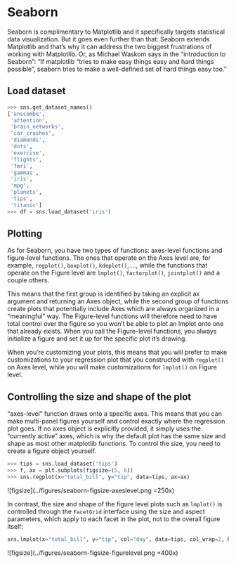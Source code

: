 # Seaborn
Seaborn is complimentary to Matplotlib and it specifically targets statistical data visualization. But it goes even further than that: Seaborn extends Matplotlib and that’s why it can address the two biggest frustrations of working with Matplotlib. Or, as Michael Waskom says in the “introduction to Seaborn”: “If matplotlib “tries to make easy things easy and hard things possible”, seaborn tries to make a well-defined set of hard things easy too.”

## Load dataset
```python
>>> sns.get_dataset_names()
['anscombe',
 'attention',
 'brain_networks',
 'car_crashes',
 'diamonds',
 'dots',
 'exercise',
 'flights',
 'fmri',
 'gammas',
 'iris',
 'mpg',
 'planets',
 'tips',
 'titanic']
>>> df = sns.load_dataset('iris')
```

## Plotting
As for Seaborn, you have two types of functions: axes-level functions and figure-level functions. The ones that operate on the Axes level are, for example, `regplot()`, `boxplot()`, `kdeplot()`, …, while the functions that operate on the Figure level are `lmplot()`, `factorplot()`, `jointplot()` and a couple others.

This means that the first group is identified by taking an explicit ax argument and returning an Axes object, while the second group of functions create plots that potentially include Axes which are always organized in a “meaningful” way. The Figure-level functions will therefore need to have total control over the figure so you won’t be able to plot an lmplot onto one that already exists. When you call the Figure-level functions, you always initialize a figure and set it up for the specific plot it’s drawing.

When you’re customizing your plots, this means that you will prefer to make customizations to your regression plot that you constructed with `regplot()` on Axes level, while you will make customizations for `lmplot()` on Figure level.

## Controlling the size and shape of the plot
“axes-level” function draws onto a specific axes. This means that you can make multi-panel figures yourself and control exactly where the regression plot goes. If no axes object is explicitly provided, it simply uses the “currently active” axes, which is why the default plot has the same size and shape as most other matplotlib functions. To control the size, you need to create a figure object yourself.

```python
>>> tips = sns.load_dataset('tips')
>>> f, ax = plt.subplots(figsize=(5, 6))
>>> sns.regplot(x="total_bill", y="tip", data=tips, ax=ax)
```
![figsize](../figures/seaborn-figsize-axeslevel.png =250x)

In contrast, the size and shape of the figure level plots such as `lmplot()` is controlled through the `FacetGrid` interface using the size and aspect parameters, which apply to each facet in the plot, not to the overall figure itself:

```python
sns.lmplot(x="total_bill", y="tip", col="day", data=tips, col_wrap=2, height=3)
```
![figsize](../figures/seaborn-figsize-figurelevel.png =400x)